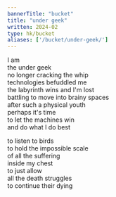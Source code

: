 ```yaml
---
bannerTitle: "bucket" 
title: "under geek"
written: 2024-02
type: hk/bucket
aliases: ['/bucket/under-geek/']
---
```


I am  
the under geek  
no longer cracking the whip  
technologies befuddled me  
the labyrinth wins and I'm lost  
battling to move into brainy spaces  
after such a physical youth  
perhaps it's time  
to let the machines win  
and do what I do best  

to listen to birds  
to hold the impossible scale  
of all the suffering  
inside my chest  
to just allow   
all the death struggles  
to continue their dying  

